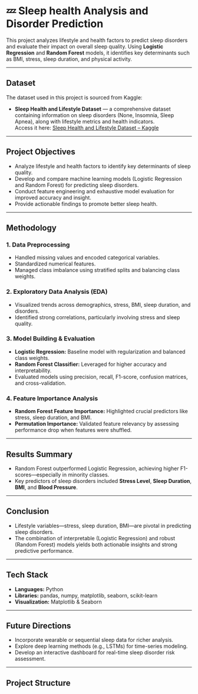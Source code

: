 # 💤 Sleep health Analysis and Disorder Prediction

This project analyzes lifestyle and health factors to predict sleep disorders and evaluate their impact on overall sleep quality. Using **Logistic Regression** and **Random Forest** models, it identifies key determinants such as BMI, stress, sleep duration, and physical activity.

---

##  Dataset

The dataset used in this project is sourced from Kaggle:  
- **Sleep Health and Lifestyle Dataset** — a comprehensive dataset containing information on sleep disorders (None, Insomnia, Sleep Apnea), along with lifestyle metrics and health indicators.  
  Access it here: [Sleep Health and Lifestyle Dataset – Kaggle](https://www.kaggle.com/datasets/uom190346a/sleep-health-and-lifestyle-dataset)

---

##  Project Objectives

- Analyze lifestyle and health factors to identify key determinants of sleep quality.
- Develop and compare machine learning models (Logistic Regression and Random Forest) for predicting sleep disorders.
- Conduct feature engineering and exhaustive model evaluation for improved accuracy and insight.
- Provide actionable findings to promote better sleep health.

---

##  Methodology

### 1. Data Preprocessing  
- Handled missing values and encoded categorical variables.  
- Standardized numerical features.  
- Managed class imbalance using stratified splits and balancing class weights.

### 2. Exploratory Data Analysis (EDA)  
- Visualized trends across demographics, stress, BMI, sleep duration, and disorders.  
- Identified strong correlations, particularly involving stress and sleep quality.

### 3. Model Building & Evaluation  
- **Logistic Regression:** Baseline model with regularization and balanced class weights.  
- **Random Forest Classifier:** Leveraged for higher accuracy and interpretability.  
- Evaluated models using precision, recall, F1-score, confusion matrices, and cross-validation.

### 4. Feature Importance Analysis  
- **Random Forest Feature Importance:** Highlighted crucial predictors like stress, sleep duration, and BMI.  
- **Permutation Importance:** Validated feature relevancy by assessing performance drop when features were shuffled.

---

##  Results Summary

- Random Forest outperformed Logistic Regression, achieving higher F1-scores—especially in minority classes.  
- Key predictors of sleep disorders included **Stress Level**, **Sleep Duration**, **BMI**, and **Blood Pressure**.

---

##  Conclusion

- Lifestyle variables—stress, sleep duration, BMI—are pivotal in predicting sleep disorders.  
- The combination of interpretable (Logistic Regression) and robust (Random Forest) models yields both actionable insights and strong predictive performance.

---

##  Tech Stack

- **Languages:** Python  
- **Libraries:** pandas, numpy, matplotlib, seaborn, scikit-learn  
- **Visualization:** Matplotlib & Seaborn

---

##  Future Directions

- Incorporate wearable or sequential sleep data for richer analysis.  
- Explore deep learning methods (e.g., LSTMs) for time-series modeling.  
- Develop an interactive dashboard for real-time sleep disorder risk assessment.

---

##  Project Structure

